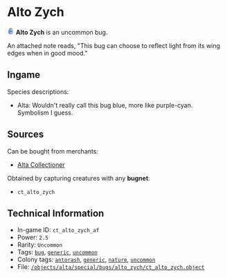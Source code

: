 # Alto Zych

<img src="https://raw.githubusercontent.com/Ceterai/Enternia/main/objects/alta/special/bugs/alto_zych/icon.png" alt="Alto Zych icon" loading="lazy" height=16px width="auto" /> **Alto Zych** is an uncommon bug.

An attached note reads, "This bug can choose to reflect light from its wing edges when in good mood."

## Ingame

Species descriptions:

- Alta: Wouldn't really call this bug blue, more like purple-cyan. Symbolism I guess.

## Sources

Can be bought from merchants:

- [Alta Collectioner](https://ceterai.github.io/MyEnternia/Wiki/AltaCollectioner)

Obtained by capturing creatures with any **bugnet**:

- `ct_alto_zych`

## Technical Information

- In-game ID: `ct_alto_zych_af`
- Power: `2.5`
- Rarity: `Uncommon`
- Tags: [`bug`](https://ceterai.github.io/MyEnternia/Wiki/Tags/Bug), [`generic`](https://ceterai.github.io/MyEnternia/Wiki/Tags/Generic), [`uncommon`](https://ceterai.github.io/MyEnternia/Wiki/Tags/Uncommon)
- Colony tags: [`antorash`](https://ceterai.github.io/MyEnternia/Wiki/Tags/Antorash), [`generic`](https://ceterai.github.io/MyEnternia/Wiki/Tags/Generic), [`nature`](https://ceterai.github.io/MyEnternia/Wiki/Tags/Nature), [`uncommon`](https://ceterai.github.io/MyEnternia/Wiki/Tags/Uncommon)
- File: [`/objects/alta/special/bugs/alto_zych/ct_alto_zych.object`](https://github.com/Ceterai/Enternia/blob/main/objects/alta/special/bugs/alto_zych/ct_alto_zych.object)
